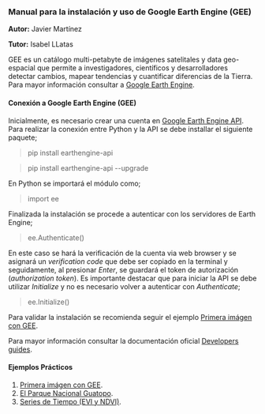 ### Manual para la instalación y uso de Google Earth Engine (GEE)
**Autor:** Javier Martínez

**Tutor:** Isabel LLatas

GEE es un catálogo multi-petabyte de imágenes satelitales y data geo-espacial que permite a investigadores, científicos y desarrolladores detectar cambios, mapear tendencias y cuantificar diferencias de la Tierra. Para mayor información consultar a [Google Earth Engine](https://earthengine.google.com/).

#### Conexión a Google Earth Engine (GEE)

Inicialmente, es necesario crear una cuenta en [Google Earth Engine API](https://signup.earthengine.google.com/#!/). Para realizar la conexión entre Python y la API se debe installar el siguiente paquete;

> pip install earthengine-api

> pip install earthengine-api --upgrade

En Python se importará el módulo como;

> import ee

Finalizada la instalación se procede a autenticar con los servidores de Earth Engine;

> ee.Authenticate()

En este caso se hará la verificación de la cuenta via web browser y se asignará un *verification code* que debe ser copiado en la terminal y seguidamente, al presionar *Enter*, se guardará el token de autorización (*authorization token*). Es importante destacar que para iniciar la API se debe utilizar *Initialize* y no es necesario volver a autenticar con  *Authenticate*;

> ee.Initialize()

Para validar la instalación se recomienda seguir el ejemplo [Primera imágen con GEE](notebook/primera_imagen.ipynb). 

Para mayor información consultar la documentación oficial [Developers guides](https://developers.google.com/earth-engine/guides/python_install).

#### Ejemplos Prácticos

1. [Primera imágen con GEE](notebook/primera_imagen.ipynb).
2. [El Parque Nacional Guatopo](notebook/map_guatopo.ipynb). 
3. [Series de Tiempo (EVI y NDVI)](notebook/time_serie.ipynb). 
